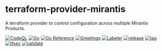 # terraform-provider-mirantis

A terraform provider to control configuration across multiple Mirantis Products.

[![CodeQL](https://github.com/Richard-Barrett/terraform-provider-mirantis/actions/workflows/codeql-analysis.yml/badge.svg)](https://github.com/Richard-Barrett/terraform-provider-mirantis/actions/workflows/codeql-analysis.yml)
[![Go](https://github.com/Richard-Barrett/terraform-provider-mirantis/actions/workflows/go.yml/badge.svg?branch=main)](https://github.com/Richard-Barrett/terraform-provider-mirantis/actions/workflows/go.yml)
[![Go Reference](https://pkg.go.dev/badge/github.com/Richard-Barrett/terraform-provider-mirantis.svg)](https://pkg.go.dev/github.com/Richard-Barrett/terraform-provider-mirantis)
[![Greetings](https://github.com/Richard-Barrett/terraform-provider-mirantis/actions/workflows/greetings.yml/badge.svg?branch=main)](https://github.com/Richard-Barrett/terraform-provider-mirantis/actions/workflows/greetings.yml)
[![Labeler](https://github.com/Richard-Barrett/terraform-provider-mirantis/actions/workflows/label.yml/badge.svg)](https://github.com/Richard-Barrett/terraform-provider-mirantis/actions/workflows/label.yml)
[![release](https://github.com/Richard-Barrett/terraform-provider-mirantis/actions/workflows/release.yml/badge.svg)](https://github.com/Richard-Barrett/terraform-provider-mirantis/actions/workflows/release.yml)
[![tag](https://github.com/Richard-Barrett/terraform-provider-mirantis/actions/workflows/tag.yml/badge.svg)](https://github.com/Richard-Barrett/terraform-provider-mirantis/actions/workflows/tag.yml)
[![tfsec](https://github.com/Richard-Barrett/terraform-provider-mirantis/actions/workflows/tfsec.yaml/badge.svg)](https://github.com/Richard-Barrett/terraform-provider-mirantis/actions/workflows/tfsec.yaml)
[![validate](https://github.com/Richard-Barrett/terraform-provider-mirantis/actions/workflows/validate.yml/badge.svg)](https://github.com/Richard-Barrett/terraform-provider-mirantis/actions/workflows/validate.yml)


